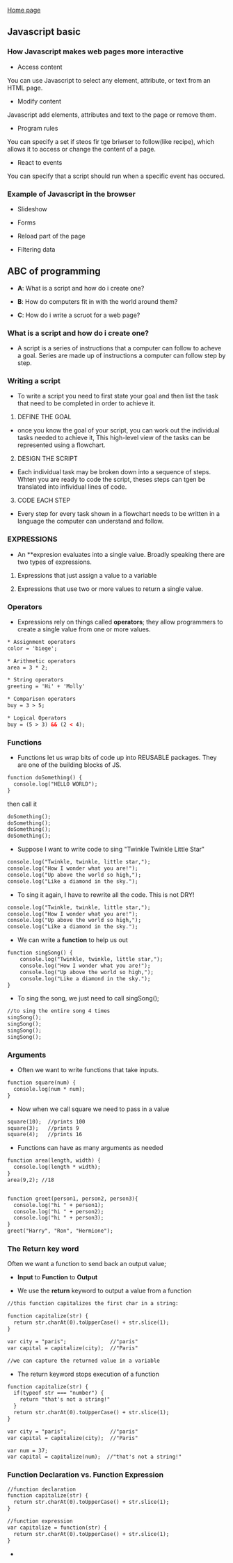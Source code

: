 [Home page](https://cfjalos.github.io/cfJalos.github.io-reading-notes-/)

## Javascript basic ##

### How Javascript makes web pages more interactive ###

* Access content

You can use Javascript to select any element, attribute, or text from an HTML page.

* Modify content

Javascript add elements, attributes and text to the page or remove them.

* Program rules

You can specify a set if steos fir tge briwser to follow(like recipe), which allows it to access or change the content of a page.

* React to events

You can specify that a script should run when a specific event has occured.

### Example of Javascript in the browser ###

* Slideshow

* Forms

* Reload part of the page 

* Filtering data

## ABC of programming

* **A**: What is a script and how do i create one?

* **B**: How do computers fit in with the world around them?

* **C**: How do i write a scruot for a web page?

### What is a script and how do i create one? ###

* A script is a series of instructions that a computer can follow to acheve a goal. Series are made up of instructions a computer can follow step by step.

### Writing a script ###

* To write a script you need to first state your goal and then list the task that need to be  completed in order to achieve it.

1. DEFINE THE GOAL

* once you know the goal of your script, you can work out the individual tasks needed to achieve it, This high-level view of the tasks can be represented using a flowchart.

2. DESIGN THE SCRIPT

* Each individual task may be broken down into a sequence of steps. Whten you are ready to code the script, theses steps can tgen be translated into infividual lines of code.

3. CODE EACH STEP

* Every step for every task shown in a flowchart needs to be written in a language the computer can understand and follow.

### EXPRESSIONS ###

* An **expresion evaluates into a single value. Broadly speaking there are two types of expressions.

1. Expressions that just assign a value to a variable

2. Expressions that use two or more values to return a single value.

### Operators ###

* Expressions rely on things called **operators**; they allow programmers to create a single value from one or more values.

```html
* Assignment operators
color = 'biege';

* Arithmetic operators
area = 3 * 2;

* String operators
greeting = 'Hi' + 'Molly'

* Comparison operators
buy = 3 > 5;

* Logical Operators
buy = (5 > 3) && (2 < 4);
```

### Functions ###

* Functions let us wrap bits of code up into REUSABLE packages.  They are one of the building blocks of JS.

```html
function doSomething() {
  console.log("HELLO WORLD");
}
```
then call it
```html
doSomething();
doSomething();
doSomething();
doSomething();
```

* Suppose I want to write code to sing "Twinkle Twinkle Little Star"

```html
console.log("Twinkle, twinkle, little star,");
console.log("How I wonder what you are!");   
console.log("Up above the world so high,");
console.log("Like a diamond in the sky.");
```
* To sing it again, I have to rewrite all the code.  This is not DRY!

```html
console.log("Twinkle, twinkle, little star,");
console.log("How I wonder what you are!");   
console.log("Up above the world so high,");
console.log("Like a diamond in the sky.");
```

* We can write a **function** to help us out

```html
function singSong() {
    console.log("Twinkle, twinkle, little star,");
    console.log("How I wonder what you are!");   
    console.log("Up above the world so high,");
    console.log("Like a diamond in the sky.");
}
```
* To sing the song, we just need to call singSong();

```html
//to sing the entire song 4 times
singSong();
singSong();
singSong();
singSong();
```

### Arguments ###

* Often we want to write functions that take inputs.

```html
function square(num) {
  console.log(num * num);
}
```
* Now when we call square we need to pass in a value

```html
square(10);  //prints 100
square(3);   //prints 9
square(4);   //prints 16
```

* Functions can have as many arguments as needed

```html
function area(length, width) {
  console.log(length * width);
}
area(9,2); //18


function greet(person1, person2, person3){
  console.log("hi " + person1);
  console.log("hi " + person2);
  console.log("hi " + person3);
}
greet("Harry", "Ron", "Hermione");
```

### The Return key word ###

Often we want a function to send back an output value;

* **Input** to **Function** to **Output**

* We use the **return** keyword to output a value from a function

```html
//this function capitalizes the first char in a string:

function capitalize(str) {
  return str.charAt(0).toUpperCase() + str.slice(1);
}

var city = "paris";              //"paris"
var capital = capitalize(city);  //"Paris"

//we can capture the returned value in a variable
```
*  The return keyword stops execution of a function

```html
function capitalize(str) {
  if(typeof str === "number") {
    return "that's not a string!"
  }
  return str.charAt(0).toUpperCase() + str.slice(1);
}

var city = "paris";              //"paris"
var capital = capitalize(city);  //"Paris"

var num = 37;           
var capital = capitalize(num);  //"that's not a string!"

```

### Function Declaration vs. Function Expression ###

```html
//function declaration
function capitalize(str) {
  return str.charAt(0).toUpperCase() + str.slice(1);
}

//function expression
var capitalize = function(str) {
  return str.charAt(0).toUpperCase() + str.slice(1);
}
```

*
